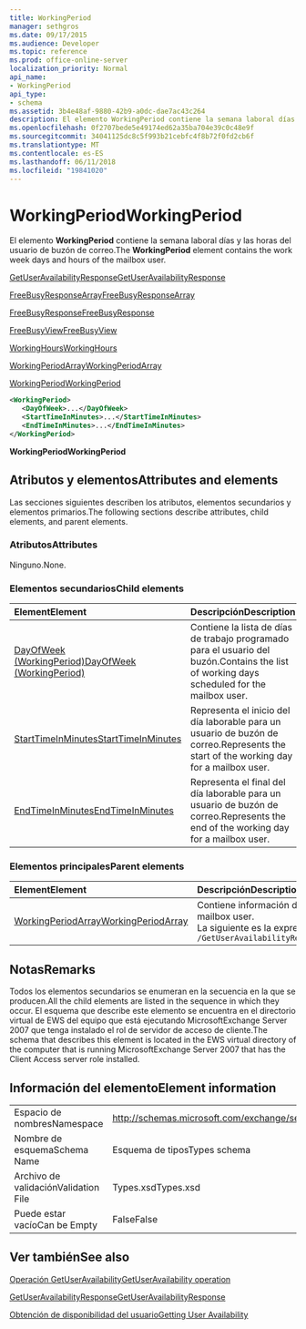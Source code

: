```yaml
---
title: WorkingPeriod
manager: sethgros
ms.date: 09/17/2015
ms.audience: Developer
ms.topic: reference
ms.prod: office-online-server
localization_priority: Normal
api_name:
- WorkingPeriod
api_type:
- schema
ms.assetid: 3b4e48af-9880-42b9-a0dc-dae7ac43c264
description: El elemento WorkingPeriod contiene la semana laboral días y las horas del usuario de buzón de correo.
ms.openlocfilehash: 0f2707bede5e49174ed62a35ba704e39c0c48e9f
ms.sourcegitcommit: 34041125dc8c5f993b21cebfc4f8b72f0fd2cb6f
ms.translationtype: MT
ms.contentlocale: es-ES
ms.lasthandoff: 06/11/2018
ms.locfileid: "19841020"
---
```

# <a name="workingperiod"></a><span data-ttu-id="eeb91-103">WorkingPeriod</span><span class="sxs-lookup"><span data-stu-id="eeb91-103">WorkingPeriod</span></span>

<span data-ttu-id="eeb91-104">El elemento **WorkingPeriod** contiene la semana laboral días y las horas del usuario de buzón de correo.</span><span class="sxs-lookup"><span data-stu-id="eeb91-104">The **WorkingPeriod** element contains the work week days and hours of the mailbox user.</span></span> 
  
[<span data-ttu-id="eeb91-105">GetUserAvailabilityResponse</span><span class="sxs-lookup"><span data-stu-id="eeb91-105">GetUserAvailabilityResponse</span></span>](getuseravailabilityresponse.md)
  
[<span data-ttu-id="eeb91-106">FreeBusyResponseArray</span><span class="sxs-lookup"><span data-stu-id="eeb91-106">FreeBusyResponseArray</span></span>](freebusyresponsearray.md)
  
[<span data-ttu-id="eeb91-107">FreeBusyResponse</span><span class="sxs-lookup"><span data-stu-id="eeb91-107">FreeBusyResponse</span></span>](freebusyresponse.md)
  
[<span data-ttu-id="eeb91-108">FreeBusyView</span><span class="sxs-lookup"><span data-stu-id="eeb91-108">FreeBusyView</span></span>](freebusyview.md)
  
[<span data-ttu-id="eeb91-109">WorkingHours</span><span class="sxs-lookup"><span data-stu-id="eeb91-109">WorkingHours</span></span>](workinghours-ex15websvcsotherref.md)
  
[<span data-ttu-id="eeb91-110">WorkingPeriodArray</span><span class="sxs-lookup"><span data-stu-id="eeb91-110">WorkingPeriodArray</span></span>](workingperiodarray.md)
  
[<span data-ttu-id="eeb91-111">WorkingPeriod</span><span class="sxs-lookup"><span data-stu-id="eeb91-111">WorkingPeriod</span></span>](workingperiod.md)
  
```xml
<WorkingPeriod>
   <DayOfWeek>...</DayOfWeek>
   <StartTimeInMinutes>...</StartTimeInMinutes>
   <EndTimeInMinutes>...</EndTimeInMinutes>
</WorkingPeriod>
```

 <span data-ttu-id="eeb91-112">**WorkingPeriod**</span><span class="sxs-lookup"><span data-stu-id="eeb91-112">**WorkingPeriod**</span></span>
## <a name="attributes-and-elements"></a><span data-ttu-id="eeb91-113">Atributos y elementos</span><span class="sxs-lookup"><span data-stu-id="eeb91-113">Attributes and elements</span></span>

<span data-ttu-id="eeb91-114">Las secciones siguientes describen los atributos, elementos secundarios y elementos primarios.</span><span class="sxs-lookup"><span data-stu-id="eeb91-114">The following sections describe attributes, child elements, and parent elements.</span></span>
  
### <a name="attributes"></a><span data-ttu-id="eeb91-115">Atributos</span><span class="sxs-lookup"><span data-stu-id="eeb91-115">Attributes</span></span>

<span data-ttu-id="eeb91-116">Ninguno.</span><span class="sxs-lookup"><span data-stu-id="eeb91-116">None.</span></span>
  
### <a name="child-elements"></a><span data-ttu-id="eeb91-117">Elementos secundarios</span><span class="sxs-lookup"><span data-stu-id="eeb91-117">Child elements</span></span>

|<span data-ttu-id="eeb91-118">**Element**</span><span class="sxs-lookup"><span data-stu-id="eeb91-118">**Element**</span></span>|<span data-ttu-id="eeb91-119">**Descripción**</span><span class="sxs-lookup"><span data-stu-id="eeb91-119">**Description**</span></span>|
|:-----|:-----|
|[<span data-ttu-id="eeb91-120">DayOfWeek (WorkingPeriod)</span><span class="sxs-lookup"><span data-stu-id="eeb91-120">DayOfWeek (WorkingPeriod)</span></span>](dayofweek-workingperiod.md) <br/> |<span data-ttu-id="eeb91-121">Contiene la lista de días de trabajo programado para el usuario del buzón.</span><span class="sxs-lookup"><span data-stu-id="eeb91-121">Contains the list of working days scheduled for the mailbox user.</span></span>  <br/> |
|[<span data-ttu-id="eeb91-122">StartTimeInMinutes</span><span class="sxs-lookup"><span data-stu-id="eeb91-122">StartTimeInMinutes</span></span>](starttimeinminutes.md) <br/> |<span data-ttu-id="eeb91-123">Representa el inicio del día laborable para un usuario de buzón de correo.</span><span class="sxs-lookup"><span data-stu-id="eeb91-123">Represents the start of the working day for a mailbox user.</span></span>  <br/> |
|[<span data-ttu-id="eeb91-124">EndTimeInMinutes</span><span class="sxs-lookup"><span data-stu-id="eeb91-124">EndTimeInMinutes</span></span>](endtimeinminutes.md) <br/> |<span data-ttu-id="eeb91-125">Representa el final del día laborable para un usuario de buzón de correo.</span><span class="sxs-lookup"><span data-stu-id="eeb91-125">Represents the end of the working day for a mailbox user.</span></span>  <br/> |
   
### <a name="parent-elements"></a><span data-ttu-id="eeb91-126">Elementos principales</span><span class="sxs-lookup"><span data-stu-id="eeb91-126">Parent elements</span></span>

|<span data-ttu-id="eeb91-127">**Element**</span><span class="sxs-lookup"><span data-stu-id="eeb91-127">**Element**</span></span>|<span data-ttu-id="eeb91-128">**Descripción**</span><span class="sxs-lookup"><span data-stu-id="eeb91-128">**Description**</span></span>|
|:-----|:-----|
|[<span data-ttu-id="eeb91-129">WorkingPeriodArray</span><span class="sxs-lookup"><span data-stu-id="eeb91-129">WorkingPeriodArray</span></span>](workingperiodarray.md) <br/> |<span data-ttu-id="eeb91-130">Contiene información del período para el usuario del buzón de trabajar.</span><span class="sxs-lookup"><span data-stu-id="eeb91-130">Contains working period information for the mailbox user.</span></span>  <br/> <span data-ttu-id="eeb91-131">La siguiente es la expresión de XPath para este elemento:</span><span class="sxs-lookup"><span data-stu-id="eeb91-131">The following is the XPath expression to this element:</span></span>  <br/>  `/GetUserAvailabilityResponse/FreeBusyResponseArray/FreeBusyResponse/FreeBusyView/WorkingHours/WorkingPeriodArray` <br/> |
   
## <a name="remarks"></a><span data-ttu-id="eeb91-132">Notas</span><span class="sxs-lookup"><span data-stu-id="eeb91-132">Remarks</span></span>

<span data-ttu-id="eeb91-133">Todos los elementos secundarios se enumeran en la secuencia en la que se producen.</span><span class="sxs-lookup"><span data-stu-id="eeb91-133">All the child elements are listed in the sequence in which they occur.</span></span> <span data-ttu-id="eeb91-134">El esquema que describe este elemento se encuentra en el directorio virtual de EWS del equipo que está ejecutando MicrosoftExchange Server 2007 que tenga instalado el rol de servidor de acceso de cliente.</span><span class="sxs-lookup"><span data-stu-id="eeb91-134">The schema that describes this element is located in the EWS virtual directory of the computer that is running MicrosoftExchange Server 2007 that has the Client Access server role installed.</span></span>
  
## <a name="element-information"></a><span data-ttu-id="eeb91-135">Información del elemento</span><span class="sxs-lookup"><span data-stu-id="eeb91-135">Element information</span></span>

|||
|:-----|:-----|
|<span data-ttu-id="eeb91-136">Espacio de nombres</span><span class="sxs-lookup"><span data-stu-id="eeb91-136">Namespace</span></span>  <br/> |http://schemas.microsoft.com/exchange/services/2006/types  <br/> |
|<span data-ttu-id="eeb91-137">Nombre de esquema</span><span class="sxs-lookup"><span data-stu-id="eeb91-137">Schema Name</span></span>  <br/> |<span data-ttu-id="eeb91-138">Esquema de tipos</span><span class="sxs-lookup"><span data-stu-id="eeb91-138">Types schema</span></span>  <br/> |
|<span data-ttu-id="eeb91-139">Archivo de validación</span><span class="sxs-lookup"><span data-stu-id="eeb91-139">Validation File</span></span>  <br/> |<span data-ttu-id="eeb91-140">Types.xsd</span><span class="sxs-lookup"><span data-stu-id="eeb91-140">Types.xsd</span></span>  <br/> |
|<span data-ttu-id="eeb91-141">Puede estar vacío</span><span class="sxs-lookup"><span data-stu-id="eeb91-141">Can be Empty</span></span>  <br/> |<span data-ttu-id="eeb91-142">False</span><span class="sxs-lookup"><span data-stu-id="eeb91-142">False</span></span>  <br/> |
   
## <a name="see-also"></a><span data-ttu-id="eeb91-143">Ver también</span><span class="sxs-lookup"><span data-stu-id="eeb91-143">See also</span></span>



[<span data-ttu-id="eeb91-144">Operación GetUserAvailability</span><span class="sxs-lookup"><span data-stu-id="eeb91-144">GetUserAvailability operation</span></span>](getuseravailability-operation.md)
  
[<span data-ttu-id="eeb91-145">GetUserAvailabilityResponse</span><span class="sxs-lookup"><span data-stu-id="eeb91-145">GetUserAvailabilityResponse</span></span>](getuseravailabilityresponse.md)


[<span data-ttu-id="eeb91-146">Obtención de disponibilidad del usuario</span><span class="sxs-lookup"><span data-stu-id="eeb91-146">Getting User Availability</span></span>](http://msdn.microsoft.com/library/d4133fcb-9b0f-4e6b-aadf-a389da83516a%28Office.15%29.aspx)

